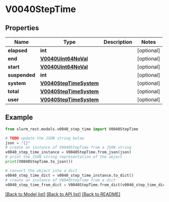 # V0040StepTime


## Properties

Name | Type | Description | Notes
------------ | ------------- | ------------- | -------------
**elapsed** | **int** |  | [optional] 
**end** | [**V0040Uint64NoVal**](V0040Uint64NoVal.md) |  | [optional] 
**start** | [**V0040Uint64NoVal**](V0040Uint64NoVal.md) |  | [optional] 
**suspended** | **int** |  | [optional] 
**system** | [**V0040StepTimeSystem**](V0040StepTimeSystem.md) |  | [optional] 
**total** | [**V0040StepTimeSystem**](V0040StepTimeSystem.md) |  | [optional] 
**user** | [**V0040StepTimeSystem**](V0040StepTimeSystem.md) |  | [optional] 

## Example

```python
from slurm_rest.models.v0040_step_time import V0040StepTime

# TODO update the JSON string below
json = "{}"
# create an instance of V0040StepTime from a JSON string
v0040_step_time_instance = V0040StepTime.from_json(json)
# print the JSON string representation of the object
print(V0040StepTime.to_json())

# convert the object into a dict
v0040_step_time_dict = v0040_step_time_instance.to_dict()
# create an instance of V0040StepTime from a dict
v0040_step_time_from_dict = V0040StepTime.from_dict(v0040_step_time_dict)
```
[[Back to Model list]](../README.md#documentation-for-models) [[Back to API list]](../README.md#documentation-for-api-endpoints) [[Back to README]](../README.md)


